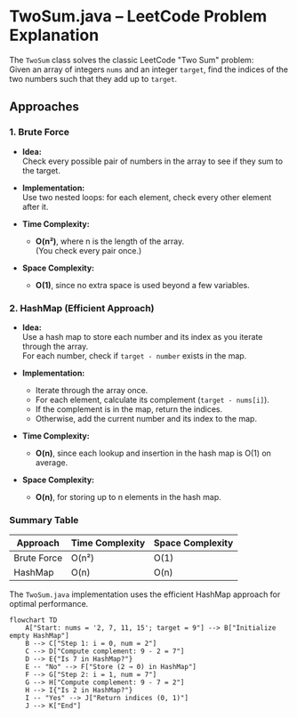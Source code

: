 # TwoSum.java – LeetCode Problem Explanation

The `TwoSum` class solves the classic LeetCode "Two Sum" problem:  
Given an array of integers `nums` and an integer `target`, find the indices of the two numbers such that they add up to `target`.

## Approaches

### 1. Brute Force

- **Idea:**  
  Check every possible pair of numbers in the array to see if they sum to the target.

- **Implementation:**  
  Use two nested loops: for each element, check every other element after it.

- **Time Complexity:**  
  - **O(n²)**, where n is the length of the array.  
    (You check every pair once.)

- **Space Complexity:**  
  - **O(1)**, since no extra space is used beyond a few variables.

### 2. HashMap (Efficient Approach)

- **Idea:**  
  Use a hash map to store each number and its index as you iterate through the array.  
  For each number, check if `target - number` exists in the map.

- **Implementation:**  
  - Iterate through the array once.
  - For each element, calculate its complement (`target - nums[i]`).
  - If the complement is in the map, return the indices.
  - Otherwise, add the current number and its index to the map.

- **Time Complexity:**  
  - **O(n)**, since each lookup and insertion in the hash map is O(1) on average.

- **Space Complexity:**  
  - **O(n)**, for storing up to n elements in the hash map.

### Summary Table

| Approach     | Time Complexity | Space Complexity |
|--------------|----------------|-----------------|
| Brute Force  | O(n²)          | O(1)            |
| HashMap      | O(n)           | O(n)            |

The `TwoSum.java` implementation uses the efficient HashMap approach for optimal performance.

```mermaid
flowchart TD
    A["Start: nums = '2, 7, 11, 15'; target = 9"] --> B["Initialize empty HashMap"]
    B --> C["Step 1: i = 0, num = 2"]
    C --> D["Compute complement: 9 - 2 = 7"]
    D --> E{"Is 7 in HashMap?"}
    E -- "No" --> F["Store (2 → 0) in HashMap"]
    F --> G["Step 2: i = 1, num = 7"]
    G --> H["Compute complement: 9 - 7 = 2"]
    H --> I{"Is 2 in HashMap?"}
    I -- "Yes" --> J["Return indices (0, 1)"]
    J --> K["End"]
```

